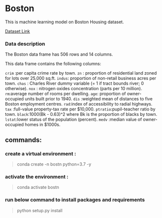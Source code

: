# Boston
This is machine learning model on Boston Housing dataset. 

[Dataset Link](https://www.kaggle.com/c/boston-housing)

### Data description
The Boston data frame has 506 rows and 14 columns.

This data frame contains the following columns:

`crim` :per capita crime rate by town.
`zn` : proportion of residential land zoned for lots over 25,000 sq.ft.
`indus`: proportion of non-retail business acres per town.
`chas` : Charles River dummy variable (= 1 if tract bounds river; 0 otherwise).
`nox` : nitrogen oxides concentration (parts per 10 million).
`rm`:average number of rooms per dwelling.
`age`: proportion of owner-occupied units built prior to 1940.
`dis` :weighted mean of distances to five Boston employment centres.
`rad`:index of accessibility to radial highways.
`tax` :full-value property-tax rate per \$10,000.
`ptratio`:pupil-teacher ratio by town.
`black`:1000(Bk - 0.63)^2 where Bk is the proportion of blacks by town.
`lstat`:lower status of the population (percent).
`medv` :median value of owner-occupied homes in \$1000s.


## commands:
### create a virtual environment :
 > conda create -n bostn python=3.7 -y


### activate the environment :
> conda activate bostn

### run below command to install packages and requirements
> python setup.py install
